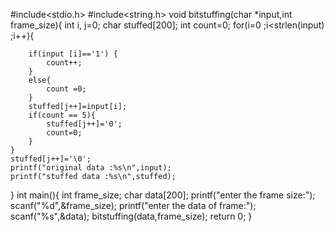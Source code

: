 #include<stdio.h>
#include<string.h>
void bitstuffing(char *input,int frame_size){
    int i, j=0;
    char stuffed[200];
    int  count=0;
    for(i=0 ;i<strlen(input) ;i++){

        if(input [i]=='1') {
            count++;
        }
        else{
            count =0;
        }
        stuffed[j++]=input[i];
        if(count == 5){
            stuffed[j++]='0';
            count=0;
        }
    }
    stuffed[j++]='\0';
    printf("original data :%s\n",input);
    printf("stuffed data :%s\n",stuffed);
}
int main(){
    int frame_size;
    char data[200];
    printf("enter the frame size:");
    scanf("%d",&frame_size);
    printf("enter the data of frame:");
    scanf("%s",&data);
    bitstuffing(data,frame_size);
    return 0;
}
